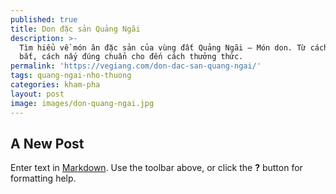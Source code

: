 ```yaml
---
published: true
title: Don đặc sản Quảng Ngãi
description: >-
  Tìm hiểu về món ăn đặc sản của vùng đất Quảng Ngãi – Món don. Từ cách đánh
  bắt, cách nấy đúng chuẩn cho đến cách thưởng thức.
permalink: 'https://vegiang.com/don-dac-san-quang-ngai/'
tags: quang-ngai-nho-thuong
categories: kham-pha
layout: post
image: images/don-quang-ngai.jpg
---
```

## A New Post

Enter text in [Markdown](http://daringfireball.net/projects/markdown/). Use the toolbar above, or click the **?** button for formatting help.
